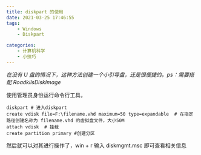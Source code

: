 ```yaml
---
title: diskpart 的使用
date: 2021-03-25 17:46:55
tags:
    - Windows
    - Diskpart

categories:
    - 计算机科学
    - 小技巧
---
```

*在没有 U 盘的情况下，这种方法创建一个小引导盘，还是很便捷的。ps：需要搭配 RoadkilsDiskImage*
<!--more-->

使用管理员身份运行命令行工具，

    diskpart # 进入diskpart
    create vdisk file=F:\filename.vhd maximum=50 type=expandable  # 在指定路径创建名称为 filename.vhd 的虚拟盘文件，大小50M
    attach vdisk  # 挂载
    create partition primary #创建分区

然后就可以对其进行操作了，win + r 输入 diskmgmt.msc 即可查看相关信息